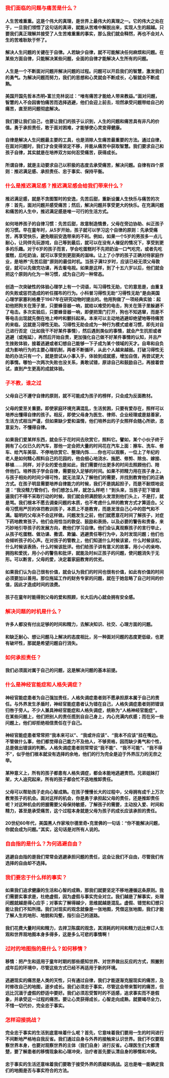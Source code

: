 ### <font color="red">我们面临的问题与痛苦是什么？</font>
#### 人生苦难重重。这是个伟大的真理，是世界上最伟大的真理之一。它的伟大之处在于，一旦我们领悟了这句话的真谛，就能从苦难中解脱出来，实现人生的超越。只要我们真正理解并接受了人生苦难重重的事实，那么我们就会释然，再也不会对人生的苦难耿耿于怀了。
#### 解决人生问题的关键在于自律。人若缺少自律，就不可能解决任何麻烦和问题。在某些方面自律，只能解决某些问题，全面的自律才能解决人生所有的问题。
#### 人生是一个不断面对问题并解决问题的过程。问题可以开启我们的智慧，激发我们的勇气。为解决问题而努力，我们的思想和心灵就会不断成长，心智就会不断成熟。
#### 美国开国先哲本杰明•富兰克林说过：“唯有痛苦才能给人带来教益。”面对问题，智慧的人不会因害怕痛苦而选择逃避，他们会迎上前去，坦然承受问题带给自己的痛苦，直至把问题彻底解决。
#### 我们要让我们自己，也要让我们的孩子认识到，人生的问题和痛苦具有非凡的价值。勇于承担责任，敢于面对困难，才能够使心灵变得健康。
#### 自律是解决人生问题最主要的工具，也是消除人生痛苦最重要的方法。通过自律，在面对问题时，我们才会变得坚定不移，并能从痛苦中获取智慧。我们要求自己和孩子自律，其实就是在培养双方如何忍受痛苦，获得成长。
#### 所谓自律，就是主动要求自己以积极的态度去承受痛苦，解决问题。自律有四个原则：推迟满足感、承担责任、忠于事实、保持平衡。

### <font color="red">什么是推迟满足感？推迟满足感会给我们带来什么？</font>
#### 推迟满足感，就是不贪图暂时的安逸，先苦后甜，重新设置人生快乐与痛苦的次序：首先，面对问题并感受痛苦；然后，解决问题并享受更大的快乐。在充满问题和痛苦的人生中，推迟满足感是唯一可行的生活方式。
#### 如何培养孩子的自律习惯：先苦后甜，故意制造情景，父母在旁边协助、纠正孩子的习惯。早在童年时，从5岁开始，孩子就可以学习这个自律的原则：先承受痛苦，再享受快乐，避免眼前安逸带来的不利。例如，如果一个5岁的男孩多一点儿耐心，让同伴先玩游戏，自己等到最后，就可以在没有人催促的情况下，享受到更多的乐趣。对于6岁的孩子而言，学会吃蛋糕时不先把奶油一口气吃完，或者先吃蛋糕，后吃奶油，就可以享受到更甜美的滋味。让上了小学的孩子正确对待家庭作业，是培养“先苦后甜”原则的最佳时机。当孩子满12岁时，应该已经无须父母敦促，就可以先做完功课，再去看电视。如果是这样，到了十五六岁以后，他们就会把这个原则内化为一种习惯，成为自己的一种常态。
#### 创造一次突破性的体验心理学上有一个词语，叫习得性无助，它的意思是，由重复的失败或惩罚造成的听任摆布的行为。小科普习得性无助“习得性无助”是由美国心理学家塞利格曼于1967年在研究动物时提出的。他用狗做了一项经典实验：起初他把狗关在笼子里，只要蜂音器一响，就给以难受的电击，狗关在笼子里躲避不了电击。多次实验后，只要蜂音器一响，即便把笼门打开，狗也不知逃窜，而是不等电击出现就先倒在地上呻吟和颤抖起来。本来可以主动地逃避却绝望地等待痛苦的来临，这就是习得性无助。习得性无助会成为一种行为模式或者习惯，即先对自己进行否定（比如我干不好某件事情），然后遇到类似的事情，就会产生抗拒或者逃避（或拖延），再然后开始自责，更加强化自己做不好某件事情的认知，并且产生挫败体验，接着逃避或者幻想自己能够一下子成为某个领域的天才。自卑和自负成为影响行为的主要心理机制，两者不断循环，从此个人越来越弱。打破习得性无助的办法只有一个，就是尝试从小事入手，体验到成就感，增加自信，再尝试更大的事情。哪怕一次两次失败也没关系，勇敢试错，原谅自己和鼓励自己，再接着尝试，直到产生更高的成就体验。
### <font color="red">子不教，谁之过</font>

#### 父母自己不遵守自律的原则，就不可能成为孩子的榜样，只会成为反面教材。
#### 父母的爱至关重要。即使家庭环境充满混乱，生活贫困，只要有爱存在，照样可以培养出懂得自律的孩子。相反，即使父母身为医生、律师、企业经理或是慈善家，生活方式相当严谨，但如果缺少爱和温情，他们培养出的子女照样会随心所欲，恣意妄为，不懂得自律。
#### 如果我们爱某样东西，就会乐于花时间去欣赏它，照料它。譬如，某个小伙子终于拥有了心仪已久的汽车，那他一定会把大量的时间花在汽车上面：擦车、洗车、修车、给汽车美容、不停地欣赏它、整理内饰……你也可以观察，一位上了年纪的老人是如何精心照料自己的花园的，他会细心地浇水、施肥、修剪、除虫、嫁接、移植……同样，对子女的爱也是如此，我们需要付出更多的时间去照顾他们、陪伴他们。培养孩子学会自律，需要投入足够的时间。如果不把精力用在孩子身上，与孩子相处的时间少得可怜，就无法深入了解他们的需要，并找到教育他们的正确方式。在孩子明显需要培养自律能力的时候，我们不是挑起担子，而是不耐烦地说道：“我没精力管你们，你们想怎么样，就怎么样吧！”到头来，当孩子犯下错误逼我们不得不采取行动的时候，我们就会把满腔怒火发泄到他们头上，不是打，就是骂。我们根本不愿去调查问题的本质，也不考虑什么样的教育方式才算适合。父母习惯用严厉的体罚教训孩子，本质上不是教育，而是发泄自己心中的怨气和不满。聪明的父母决不会这样做。问题发生之前，他们就愿意花时间了解孩子，对症下药地教育孩子。他们会用恰当的敦促、鼓励和表扬，以及必要的警告和责备，来巧妙地引导孩子的发展方向，教他们学习自律。他们会认真观察孩子的言行举止，从孩子吃蛋糕、做功课、撒谎、欺骗、逃避责任等行为中，及时发现问题；他们也会倾听孩子的心声。在对孩子的管教上，他们知道什么时候该紧，什么时候该松，什么时候该表扬，什么时候该批评。他们给孩子讲有意义的故事，用小小的亲吻、拥抱和爱抚，用小小的警告和批评，就能及时纠正孩子的问题，使问题消失于无形。可以断言，父母的爱，决定着家庭教育的优劣。
#### 如果我们认为自己很有价值，就会认为我们的时间也很有价值，如此有价值的时间必须要加以善用。那位拖延工作的财务专家的问题，就在于她忽略了自己时间的价值，因此才造成时间的浪费。
#### 孩子在童年时能得到父母的爱和照顾，长大后内心就会拥有安全感。
### <font color="red">解决问题的时机是什么？</font>

#### 许多人都没有付出足够的时间和精力，去解决知识、社交、心理方面的问题。
#### 和缺乏耐心、想让问题马上解决的态度相比，另一种面对问题的态度更低级，也更有破坏性，那就是希望问题自行消失。

### <font color="red">如何承担责任？</font>

#### 我们必须面对属于自己的问题，这是解决问题的基本前提。
### <font color="red">什么是神经官能症和人格失调症？</font>

#### 神经官能症患者为自己强加责任，人格失调症患者则不愿承担原本属于自己的责任。与外界发生矛盾时，神经官能症患者认为错在自己，人格失调症患者则把错误归咎于旁人。不少人兼具神经官能症和人格失调症，统称为“人格神经官能症”。在某些问题上，他们把别人的责任揽到自自己身上，内心充满内疚感；而在另一些问题上，他们却拒绝相信责任在于自己。
#### 神经官能症患者常常把“我本来可以”、“我或许应该”、“我本不应该”挂在嘴边。不管做什么事，他们都觉得自己能力不及他人，不够资格，因而缺少勇气和个性，总是做出错误的判断。人格失调症患者则常常说“我不能”、“我不可能”、“我不得不”，似乎他们根本就没有选择的余地，他们的行为完全是迫于外界压力的无奈之举。
#### 某种意义上，所有的孩子都患有人格失调症，都会本能地逃避责罚。兄弟姐妹打架，大人追究起来，所有的孩子都会忙不迭地推卸责任。
#### 父母可以帮助孩子走向心智成熟。在孩子慢慢长大的过程中，父母拥有成千上万次教育孩子的机会。面对这样的机会，你是勇于承担起父母的责任，还是推卸责任呢？对这种机会的把握需要父母保持敏感，了解孩子的需要，主动投入爱、时间和精力，甚至是承受痛苦，这个过程本身就是父母为孩子的成长应该承担的责任。
#### 20世纪60年代，美国黑人作家埃尔德里奇•克里佛的一句话：“你不能解决问题，你就会成为问题。”其实，这句话是对所有人说的。
### <font color="red">自由指的是什么？为何逃避自由？</font>

#### 逃避自由指的是我们常常会逃避承担问题的责任，这会让我们不自由，尽管我们有选择的自由却不选择。
### <font color="red">我们要忠于什么样的事实？</font>

#### 如果我们追求健康的生活和心智的成熟，那我们就要坚定不移地遵循这条原则。我们需要实事求是，杜绝虚假，因为虚假与事实完全对立。我们越是了解事实，处理问题就越是得心应手；对事实了解得越少，思维就越是混乱。虚假、错觉和幻想只能让我们不知所措。我们对现实的观念就像是一张地图，凭借这张地图，我们才能了解人生的地形、地貌和沟壑，指引自己的道路。
#### 我们花费大量时间和精力，去捍卫陈腐的观念，其消耗的时间和精力远比修订人生观和世界观地图本身多得多，这是多么可悲的事情啊！
### <font color="red">过时的地图指的是什么？如何移情？</font>

#### 移情：把产生和适用于童年时期的那些感知世界、对世界做出反应的方式，照搬到成年后的环境中，尽管这些方式已经不再适用于新的环境。
#### 逃避现实的痛苦是人类的天性，只有通过自律，我们才能逐渐克服现实的痛苦，及时修改自己的地图，逐步成长。我们必须忠于事实，尽管这会带来暂时的痛苦，但远比沉湎于虚假的舒适中要好。我们必须忍受暂时的不适感，追求事实而不是假象，并承受这一过程的痛苦。要让心灵获得成长，心智走向成熟，就要竭尽全力，不惜一切代价，完全忠于事实。
### <font color="red">怎样迎接挑战？</font>

#### 完全忠于事实的生活到底意味着什么呢？首先，它意味着我们要用一生的时间进行不间断地严格地自我反省。我们通过自身与外界的接触来认识世界。我们不仅要观察世界本身，也要对观察世界的主体（我们自身）进行反省。心理医生们大都清楚，要了解患者的移情现象和心理冲突，治疗者首先要认清自身的移情和冲突。
#### 忠于事实的生活还意味着我们要敢于接受外界的质疑和挑战。这也是唯一能确定我们的地图是否与事实符合的方法。



